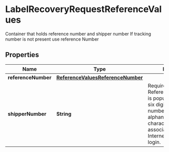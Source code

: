 

# LabelRecoveryRequestReferenceValues

Container that holds reference number and shipper number  If tracking number is not present use reference Number

## Properties

| Name | Type | Description | Notes |
|------------ | ------------- | ------------- | -------------|
|**referenceNumber** | [**ReferenceValuesReferenceNumber**](ReferenceValuesReferenceNumber.md) |  |  |
|**shipperNumber** | **String** | Required if ReferenceNumber/Value is populated. Shippers six digit account number. Must be six alphanumeric characters. Must be associated with the Internet account used to login. |  |



